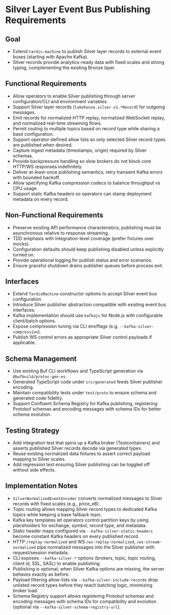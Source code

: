 # Silver Layer Event Bus Publishing Requirements

## Goal

- Extend `tardis-machine` to publish Silver layer records to external event buses (starting with Apache Kafka).
- Silver records provide analytics-ready data with fixed scales and strong typing, complementing the existing Bronze layer.

## Functional Requirements

- Allow operators to enable Silver publishing through server configuration/CLI and environment variables.
- Support Silver layer records (`lakehouse.silver.v1.*Record`) for outgoing messages.
- Emit records for normalized HTTP replay, normalized WebSocket replay, and normalized real-time streaming flows.
- Permit routing to multiple topics based on record type while sharing a base configuration.
- Support operator-defined allow lists so only selected Silver record types are published when desired.
- Capture ingest metadata (timestamps, origin) required by Silver schemas.
- Provide backpressure handling so slow brokers do not block core HTTP/WS responses indefinitely.
- Deliver at-least-once publishing semantics; retry transient Kafka errors with bounded backoff.
- Allow specifying Kafka compression codecs to balance throughput vs CPU usage.
- Support static Kafka headers so operators can stamp deployment metadata on every record.

## Non-Functional Requirements

- Preserve existing API performance characteristics; publishing must be asynchronous relative to response streaming.
- TDD emphasis with integration-level coverage (prefer fixtures over mocks).
- Configuration defaults should keep publishing disabled unless explicitly turned on.
- Provide operational logging for publish status and error scenarios.
- Ensure graceful shutdown drains publisher queues before process exit.

## Interfaces

- Extend `TardisMachine` constructor options to accept Silver event bus configuration.
- Introduce Silver publisher abstraction compatible with existing event bus interfaces.
- Kafka implementation should use `kafkajs` for Node.js with configurable client/batch options.
- Expose compression tuning via CLI env/flags (e.g. `--kafka-silver-compression`).
- Publish WS control errors as appropriate Silver control payloads if applicable.

## Schema Management

- Use existing Buf CLI workflows and TypeScript generation via `@bufbuild/protoc-gen-es`.
- Generated TypeScript code under `src/generated` feeds Silver publisher encoding.
- Maintain compatibility tests under `test/proto` to ensure schema and generated code fidelity.
- Support Confluent Schema Registry for Kafka publishing, registering Protobuf schemas and encoding messages with schema IDs for better schema evolution.

## Testing Strategy

- Add integration test that spins up a Kafka broker (Testcontainers) and asserts published Silver records decode via generated types.
- Reuse existing normalized data fixtures to assert correct payload mapping to Silver scales.
- Add regression test ensuring Silver publishing can be toggled off without side effects.

## Implementation Notes

- `SilverNormalizedEventEncoder` converts normalized messages to Silver records with fixed scales (e.g., price_e8).
- Topic routing allows mapping Silver record types to dedicated Kafka topics while keeping a base fallback topic.
- Kafka key templates let operators control partition keys by using placeholders for exchange, symbol, record type, and metadata.
- Static header maps configured via `--kafka-silver-static-headers` become constant Kafka headers on every published record.
- HTTP `/replay-normalized` and WS `/ws-replay-normalized`, `/ws-stream-normalized` pipe normalized messages into the Silver publisher with request/session metadata.
- CLI exposes `--kafka-silver-*` options (brokers, topic, topic routing, client id, SSL, SASL) to enable publishing.
- Publishing is optional; when Silver Kafka options are missing, the server behaves exactly as before.
- Payload filtering allow-lists via `--kafka-silver-include-records` drop unlisted record types before they reach batching logic, minimizing broker load.
- Schema Registry support allows registering Protobuf schemas and encoding messages with schema IDs for compatibility and evolution (optional via `--kafka-silver-schema-registry-url`).
